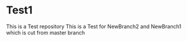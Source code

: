 # Test1
This is a Test repository
This is a Test for NewBranch2 and NewBranch1 which is cut from master branch